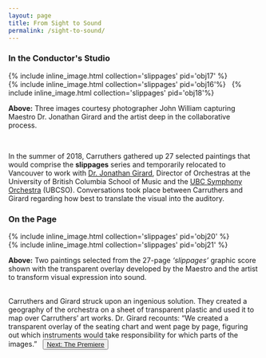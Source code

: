 ```yaml
---
layout: page
title: From Sight to Sound
permalink: /sight-to-sound/
---
```


### In the Conductor's Studio

<div class="container">
  <div class="inline-image-reference">
  <div class="row align-items-center">
  <div class="col-6">
  {% include inline_image.html collection='slippages' pid='obj17' %}
  </div>
    <div class="col-sm-6">
{% include inline_image.html collection='slippages' pid='obj16'%}
&nbsp;
{% include inline_image.html collection='slippages' pid='obj18'%}
</div>
  <div class="row align-items-end">
<p class="image-caption"><b>Above:</b> Three images courtesy photographer John William capturing Maestro Dr. Jonathan Girard and the artist deep in the collaborative process.</p>
</div>
</div>
</div>
&nbsp;
<p>In the summer of 2018, Carruthers gathered up 27 selected paintings that would comprise the <b>slippages</b>  series and temporarily relocated to Vancouver to work with <a href="https://en.wikipedia.org/wiki/Jonathan_Girard_(conductor)">Dr. Jonathan Girard</a>, Director of Orchestras at the University of British Columbia School of Music and the <a href="https://music.ubc.ca/symphony-orchestra">UBC Symphony Orchestra</a> (UBCSO). Conversations took place between Carruthers and Girard regarding how best to translate the visual into the auditory.</p>

<h3>On the Page</h3>

<div class="container">
  <div class="inline-image-reference">
  <div class="row">
   <div class="col-sm">
{% include inline_image.html collection='slippages' pid='obj20' %}
  </div>
  <div class="col-sm">
{% include inline_image.html collection='slippages' pid='obj21' %}
 </div>
  <p class="image-caption"><b>Above:</b> Two paintings selected from the 27-page <i>‘slippages’</i> graphic score shown with the transparent overlay developed by the Maestro and the artist to transform visual expression into sound.</p>
  </div>
  </div>
</div>
<br>
Carruthers and Girard struck upon an ingenious solution. They created a geography of the orchestra on a sheet of transparent plastic and used it to map over Carruthers’ art works. Dr. Girard recounts: “We created a transparent overlay of the seating chart and went page by page, figuring out which instruments would take responsibility for which parts of the images.”
&nbsp;
<button type="button" class="btn btn-light"><a href="https://ubc-ds.github.io/slippages/premiere">Next: The Premiere</a></button>
